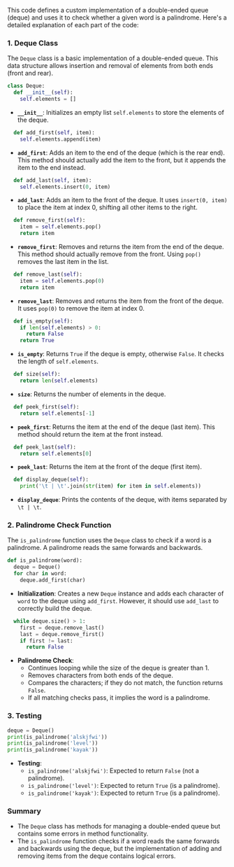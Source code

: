 This code defines a custom implementation of a double-ended queue (deque) and uses it to check whether a given word is a palindrome. Here's a detailed explanation of each part of the code:

### 1. Deque Class

The `Deque` class is a basic implementation of a double-ended queue. This data structure allows insertion and removal of elements from both ends (front and rear).

```python
class Deque:
  def __init__(self):
    self.elements = []
```

- **`__init__`**: Initializes an empty list `self.elements` to store the elements of the deque.

```python
  def add_first(self, item):
    self.elements.append(item)
```

- **`add_first`**: Adds an item to the end of the deque (which is the rear end). This method should actually add the item to the front, but it appends the item to the end instead.

```python
  def add_last(self, item):
    self.elements.insert(0, item)
```

- **`add_last`**: Adds an item to the front of the deque. It uses `insert(0, item)` to place the item at index 0, shifting all other items to the right.

```python
  def remove_first(self):
    item = self.elements.pop()
    return item
```

- **`remove_first`**: Removes and returns the item from the end of the deque. This method should actually remove from the front. Using `pop()` removes the last item in the list.

```python
  def remove_last(self):
    item = self.elements.pop(0)
    return item
```

- **`remove_last`**: Removes and returns the item from the front of the deque. It uses `pop(0)` to remove the item at index 0.

```python
  def is_empty(self):
    if len(self.elements) > 0:
      return False
    return True
```

- **`is_empty`**: Returns `True` if the deque is empty, otherwise `False`. It checks the length of `self.elements`.

```python
  def size(self):
    return len(self.elements)
```

- **`size`**: Returns the number of elements in the deque.

```python
  def peek_first(self):
    return self.elements[-1]
```

- **`peek_first`**: Returns the item at the end of the deque (last item). This method should return the item at the front instead.

```python
  def peek_last(self):
    return self.elements[0]
```

- **`peek_last`**: Returns the item at the front of the deque (first item).

```python
  def display_deque(self):
    print('\t | \t'.join(str(item) for item in self.elements))
```

- **`display_deque`**: Prints the contents of the deque, with items separated by `\t | \t`.

### 2. Palindrome Check Function

The `is_palindrome` function uses the `Deque` class to check if a word is a palindrome. A palindrome reads the same forwards and backwards.

```python
def is_palindrome(word):
  deque = Deque()
  for char in word:
    deque.add_first(char)
```

- **Initialization**: Creates a new `Deque` instance and adds each character of `word` to the deque using `add_first`. However, it should use `add_last` to correctly build the deque.

```python
  while deque.size() > 1:
    first = deque.remove_last()      
    last = deque.remove_first()
    if first != last:
      return False
```

- **Palindrome Check**:
  - Continues looping while the size of the deque is greater than 1.
  - Removes characters from both ends of the deque.
  - Compares the characters; if they do not match, the function returns `False`.
  - If all matching checks pass, it implies the word is a palindrome.

### 3. Testing

```python
deque = Deque()
print(is_palindrome('alskjfwi'))
print(is_palindrome('level'))
print(is_palindrome('kayak'))
```

- **Testing**:
  - `is_palindrome('alskjfwi')`: Expected to return `False` (not a palindrome).
  - `is_palindrome('level')`: Expected to return `True` (is a palindrome).
  - `is_palindrome('kayak')`: Expected to return `True` (is a palindrome).

### Summary

- The `Deque` class has methods for managing a double-ended queue but contains some errors in method functionality.
- The `is_palindrome` function checks if a word reads the same forwards and backwards using the deque, but the implementation of adding and removing items from the deque contains logical errors.
